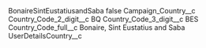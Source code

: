 <?xml version="1.0" encoding="UTF-8"?>
<CustomMetadata xmlns="http://soap.sforce.com/2006/04/metadata" xmlns:xsi="http://www.w3.org/2001/XMLSchema-instance" xmlns:xsd="http://www.w3.org/2001/XMLSchema">
    <label>BonaireSintEustatiusandSaba</label>
    <protected>false</protected>
    <values>
        <field>Campaign_Country__c</field>
        <value xsi:nil="true"/>
    </values>
    <values>
        <field>Country_Code_2_digit__c</field>
        <value xsi:type="xsd:string">BQ</value>
    </values>
    <values>
        <field>Country_Code_3_digit__c</field>
        <value xsi:type="xsd:string">BES</value>
    </values>
    <values>
        <field>Country_Code_full__c</field>
        <value xsi:type="xsd:string">Bonaire, Sint Eustatius and Saba</value>
    </values>
    <values>
        <field>UserDetailsCountry__c</field>
        <value xsi:nil="true"/>
    </values>
</CustomMetadata>
